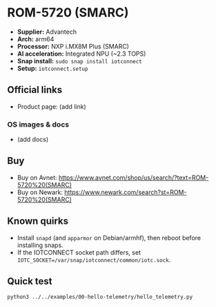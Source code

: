 # ROM-5720 (SMARC)

- **Supplier:** Advantech
- **Arch:** arm64
- **Processor:** NXP i.MX8M Plus (SMARC)
- **AI acceleration:** Integrated NPU (~2.3 TOPS)
- **Snap install:** `sudo snap install iotconnect`
- **Setup:** `iotconnect.setup`

## Official links
- Product page: (add link)

### OS images & docs
- (add docs)

## Buy
- Buy on Avnet: https://www.avnet.com/shop/us/search/?text=ROM-5720%20(SMARC)
- Buy on Newark: https://www.newark.com/search?st=ROM-5720%20(SMARC)

## Known quirks
- Install `snapd` (and `apparmor` on Debian/armhf), then reboot before installing snaps.
- If the IOTCONNECT socket path differs, set `IOTC_SOCKET=/var/snap/iotconnect/common/iotc.sock`.

## Quick test
```bash
python3 ../../examples/00-hello-telemetry/hello_telemetry.py
```
